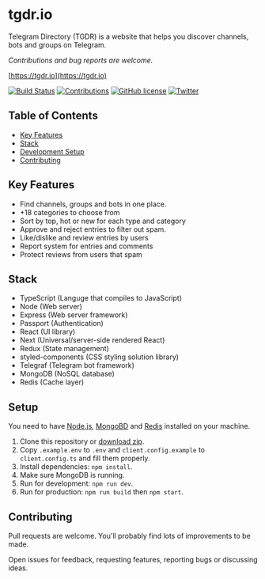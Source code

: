 # tgdr.io

Telegram Directory (TGDR) is a website that helps you discover channels, bots and groups on Telegram.

*Contributions and bug reports are welcome.*

[https://tgdr.io](https://tgdr.io)

[![Build Status](https://travis-ci.org/thedevs-network/tgdr.svg?branch=develop)](https://travis-ci.org/thedevs-network/tgdr)
[![Contributions](https://img.shields.io/badge/contributions-welcome-brightgreen.svg)](https://github.com/thedevs-network/tgdr/#contributing)
[![GitHub license](https://img.shields.io/github/license/thedevs-network/tgdr.svg)](https://github.com/thedevs-network/tgdr/blob/develop/LICENSE)
[![Twitter](https://img.shields.io/twitter/url/https/github.com/thedevs-network/tgdr/.svg?style=social)](https://twitter.com/intent/tweet?text=Wow:&url=https%3A%2F%2Fgithub.com%2Fthedevs-network%2Ftgdr%2F)

## Table of Contents
* [Key Features](#key-features)
* [Stack](#stack)
* [Development Setup](#setup)
* [Contributing](#contributing)

## Key Features
* Find channels, groups and bots in one place.
* +18 categories to choose from
* Sort by top, hot or new for each type and category
* Approve and reject entries to filter out spam.
* Like/dislike and review entries by users
* Report system for entries and comments
* Protect reviews from users that spam

## Stack
* TypeScript (Languge that compiles to JavaScript)
* Node (Web server)
* Express (Web server framework)
* Passport (Authentication)
* React (UI library)
* Next (Universal/server-side rendered React)
* Redux (State management)
* styled-components (CSS styling solution library)
* Telegraf (Telegram bot framework)
* MongoDB (NoSQL database)
* Redis (Cache layer)

## Setup
You need to have [Node.js](https://nodejs.org/), [MongoBD](https://www.mongodb.com/) and [Redis](https://redis.io/) installed on your machine.

1. Clone this repository or [download zip](https://github.com/thedevs-network/tgdr/archive/develop.zip).
2. Copy `.example.env` to `.env` and `client.config.example` to `client.config.ts` and fill them properly.
3. Install dependencies: `npm install`.
4. Make sure MongoDB is running.
5. Run for development: `npm run dev`.
6. Run for production: `npm run build` then `npm start`.

## Contributing
Pull requests are welcome. You'll probably find lots of improvements to be made.

Open issues for feedback, requesting features, reporting bugs or discussing ideas.
